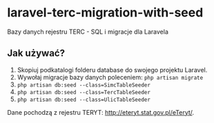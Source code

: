 # laravel-terc-migration-with-seed
Bazy danych rejestru TERC - SQL i migracje dla Laravela

## Jak używać?
1. Skopiuj podkatalogi folderu database do swojego projektu Laravel.
1. Wywołaj migracje bazy danych poleceniem: `php artisan migrate`
1. `php artisan db:seed --class=SimcTableSeeder`
1. `php artisan db:seed --class=TercTableSeeder`
1. `php artisan db:seed --class=UlicTableSeeder`

Dane pochodzą z rejestru TERYT: http://eteryt.stat.gov.pl/eTeryt/.